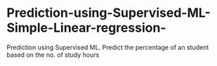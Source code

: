 # Prediction-using-Supervised-ML-Simple-Linear-regression-
Prediction using Supervised ML. Predict the percentage of an student based on the no. of study hours
